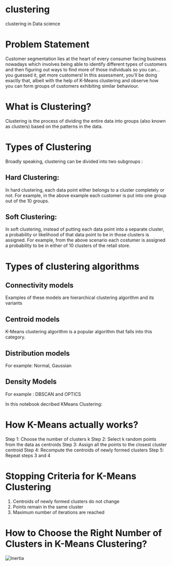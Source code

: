 # clustering
clustering in Data science

# Problem Statement
Customer segmentation lies at the heart of every consumer facing business nowadays which involves being able to identify different types of customers and then figuring out ways to find more of those individuals so you can… you guessed it, get more customers!
In this assessment, you'll be doing exactly that, albeit with the help of K-Means clustering and observe how you can form groups of customers exhibiting similar behaviour.

# What is Clustering?
Clustering is the process of dividing the entire data into groups (also known as clusters) based on the patterns in the data.


# Types of Clustering

Broadly speaking, clustering can be divided into two subgroups :

## Hard Clustering: 
In hard clustering, each data point either belongs to a cluster completely or not. For example, in the above example each customer is put into one group out of the 10 groups.

## Soft Clustering: 
In soft clustering, instead of putting each data point into a separate cluster, a probability or likelihood of that data point to be in those clusters is assigned. For example, from the above scenario each costumer is assigned a probability to be in either of 10 clusters of the retail store.


# Types of clustering algorithms

## Connectivity models
Examples of these models are hierarchical clustering algorithm and its variants

## Centroid models
 K-Means clustering algorithm is a popular algorithm that falls into this category.
 
## Distribution models
For example: Normal, Gaussian

## Density Models
For example : DBSCAN and OPTICS


In this notebook decribed KMeans Clustering:
# How K-Means actually works?
Step 1: Choose the number of clusters k
Step 2: Select k random points from the data as centroids
Step 3: Assign all the points to the closest cluster centroid
Step 4: Recompute the centroids of newly formed clusters
Step 5: Repeat steps 3 and 4

# Stopping Criteria for K-Means Clustering
1. Centroids of newly formed clusters do not change
2. Points remain in the same cluster
3. Maximum number of iterations are reached


# How to Choose the Right Number of Clusters in K-Means Clustering?
![Inertia](Intertia.png)
 
